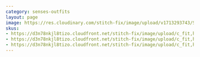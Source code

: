 ```yaml
---
category: senses-outfits
layout: page
image: https://res.cloudinary.com/stitch-fix/image/upload/v1713293743/Style_studio/Styleshuffle/S05BBFD.jpg
skus:
- https://d3n78nkjl8tizo.cloudfront.net/stitch-fix/image/upload/c_fit,h_720,w_862/v1704442062/coljkf2ydnnarn9xmjrt.jpg
- https://d3n78nkjl8tizo.cloudfront.net/stitch-fix/image/upload/c_fit,h_720,w_862/v1712129859/wou9f3cs0ebgn8zvapzc.jpg
- https://d3n78nkjl8tizo.cloudfront.net/stitch-fix/image/upload/c_fit,h_720,w_862/v1700698412/wwqlkeahwpvd0owgvvu4.jpg
---
```


